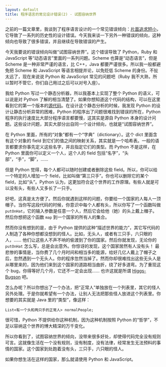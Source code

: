 ```yaml
---
layout: default
title: 程序语言的常见设计错误(2) - 试图容纳世界
---
```


之前的一篇文章里，我谈到了程序语言设计的一个常见错误倾向：[片面追求短小](http://www.yinwang.org/blog-cn/2013/03/15/language-design-mistake1)，它导致了一系列的历史性的设计错误。今天我来谈一下另外一种错误的倾向，这种倾向也导致了很多错误，并且继续在导致错误的产生。

今天我要说的错误倾向叫做“试图容纳世界”。这个错误导致了 Python，Ruby 和 JavaScript 等“动态语言”里面的一系列问题。Scheme 也算是“动态语言”，但是 Scheme 是一种非常严谨的语言，比 C++，Java 都要严谨很多。所以我一般都避免把 Scheme 和 JavaScript 等语言相提并论，以免贬低 Scheme 的身份。不扯太远了，现在来说说 Python 和 JavaScript 常见的问题吧（Ruby 我不大熟，所以暂时不管它，你们自己用过之后可以对号入座）。

我给 Python 写过一个静态分析器，所以我基本上实现了整个 Python 的语义，可以说是对 Python 了解的相当清楚了。如果你想知道这个代码的结构，可以在这里看到它的第一个版本的[源代码](http://hg.python.org/jython/file/11776cd9765b/src/org/python/indexer)。在设计这个静态分析的时候，我发现 Python 的设计让静态分析异常的困难，Python 的程序出了问题很难找到错误的所在，Python 程序的执行速度比大部分程序语言都要慢，这其实是源自 Python 本身的设计问题。这些设计问题，其实大部分出自同一个设计倾向，也就是“试图容纳世界”。

在 Python 里面，所有的“对象”都有一个“字典”（dictionary）。这个 dict 里面含有这个对象的 field 到它们的值之间的映射关系，其实就是一个哈希表。一般的语言都要求你事先定义这些名字，并且指定它们的类型。而 Python 不是这样，在 Python 里面你可以定义一个人，这个人的 field 包括“名字”，“头部”，“手”，“脚”，……

但是 Python 觉得，每个人都可以随时创建或者删除这些 field。所以，你可以给一个特定的人增加一个 field，比如叫做“第三只手”。你也可以删除它的某个 field，比如“头”。Python 认为，这更加符合这个世界的工作原理。有些人就是可以没有头，有些人又多长了一只手。

好吧，这真是太方便了。然后你就遇到这样的问题，你要给一个国家的人每人一顶帽子。当你写这段代码的时候，你意识中每个人都有头，所以你写了一个函数叫做 `putOnHat`，它的输入参数是任意一个人，然后它会给他（她）的头上戴上帽子。然后你想把这个函数 `map` 到一个国家的所有人的集合。

然而你没有想到的是，由于 Python 提供的这种“描述世界的能力”，其它写代码的人制造了各种你想都没想到的怪人。比如，无头人，或者有三只手，六只眼的人，…… 他们让这些人不声不响的偷渡到了你的国家。然后你就发现，无论你的 `putOnHat` 怎么写，总是会出意外。你惊讶的发现，这个国家居然有人没有头！ 最悲惨的事情是，当你费了几个月时间和相当多的能源，给好几亿人戴上了帽子之后，忽然遇到一个无头人。你的程序忽然当掉了。然而你却很难找出这些无头人是从哪里来的，因为他们来到这个国家的道路相当曲折，绕了好多道弯。为了重现这个 bug，你得等好几个月，它还不一定会出现…… 也许这就是所谓 [Higgs-Bugson](http://www.yinwang.org/blog-cn/2013/04/14/terminology) 吧。

怎么办呢？所以你想出了一个办法，把“正常人”单独放在一个列表里，其它的怪人另外处理。于是你就希望有一个办法，让别人无法把那些怪人放进这个列表里。你想要的其实就是 Java 里的“类型”，像这样：

    List<有一个头和两只手的正常人> normalPeople;

很可惜，Python 不提供给你这种机制，因为这种机制按照 Python 的“哲学”，不足以容纳这个世界的博大精深的万千变化。

所以你看到了，试图容纳世界的倾向，没带来很多好处，却使得代码完全没有规则可言。这就像生活在一个没有规则，没有制度，没有法律，经常发生无法预料的事情的国家。这个国家到处跑着没有头，三只手，六只眼的怪人。

如果你想生活在这样的国家，那么就请使用 Python 和 JavaScript。

